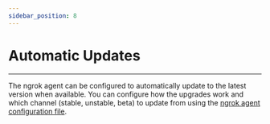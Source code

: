 ```yaml
---
sidebar_position: 8
---
```


# Automatic Updates
--------------------

The ngrok agent can be configured to automatically update to the latest version when available. You can configure how the upgrades work and which channel (stable, unstable, beta) to update from using the [ngrok agent configuration file](/docs/ngrok-agent/config#config-update).
